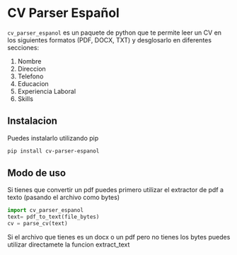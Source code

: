 # CV Parser Español

`cv_parser_espanol` es un paquete de python que te permite leer un CV en los siguientes formatos (PDF, DOCX, TXT) y desglosarlo en diferentes secciones: 
1. Nombre
2. Direccion
3. Telefono
4. Educacion
5. Experiencia Laboral
6. Skills

## Instalacion
Puedes instalarlo utilizando pip

```bash
pip install cv-parser-espanol
```

## Modo de uso
Si tienes que convertir un pdf puedes primero utilizar el extractor de pdf a texto (pasando el archivo como bytes)
```python
import cv_parser_espanol
text= pdf_to_text(file_bytes)
cv = parse_cv(text)
```

Si el archivo que tienes es un docx o un pdf pero no tienes los bytes puedes utilizar directamete la funcion extract_text

